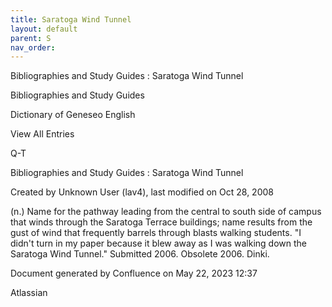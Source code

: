 ```yaml
---
title: Saratoga Wind Tunnel
layout: default
parent: S
nav_order:
---
```


Bibliographies and Study Guides : Saratoga Wind Tunnel

Bibliographies and Study Guides

Dictionary of Geneseo English

View All Entries

Q-T

Bibliographies and Study Guides : Saratoga Wind Tunnel

Created by  Unknown User (lav4), last modified on Oct 28, 2008

(n.) Name for the pathway leading from the central to south side of campus that winds through the Saratoga Terrace buildings; name results from the gust of wind that frequently barrels through blasts walking students. &quot;I didn't turn in my paper because it blew away as I was walking down the Saratoga Wind Tunnel.&quot; Submitted 2006. Obsolete 2006. Dinki.

Document generated by Confluence on May 22, 2023 12:37

Atlassian
